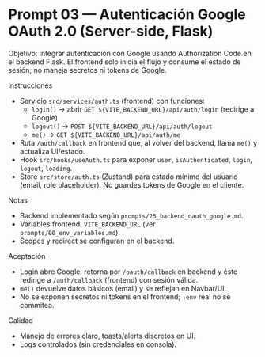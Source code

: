 # Prompt 03 — Autenticación Google OAuth 2.0 (Server-side, Flask)

Objetivo: integrar autenticación con Google usando Authorization Code en el backend Flask. El frontend solo inicia el flujo y consume el estado de sesión; no maneja secretos ni tokens de Google.

Instrucciones
- Servicio `src/services/auth.ts` (frontend) con funciones:
  - `login()` → abrir `GET ${VITE_BACKEND_URL}/api/auth/login` (redirige a Google)
  - `logout()` → `POST ${VITE_BACKEND_URL}/api/auth/logout`
  - `me()` → `GET ${VITE_BACKEND_URL}/api/auth/me`
- Ruta `/auth/callback` en frontend que, al volver del backend, llama `me()` y actualiza UI/estado.
- Hook `src/hooks/useAuth.ts` para exponer `user`, `isAuthenticated`, `login`, `logout`, `loading`.
- Store `src/store/auth.ts` (Zustand) para estado mínimo del usuario (email, role placeholder). No guardes tokens de Google en el cliente.

Notas
- Backend implementado según `prompts/25_backend_oauth_google.md`.
- Variables frontend: `VITE_BACKEND_URL` (ver `prompts/00_env_variables.md`).
- Scopes y redirect se configuran en el backend.

Aceptación
- Login abre Google, retorna por `/oauth/callback` en backend y éste redirige a `/auth/callback` (frontend) con sesión válida.
- `me()` devuelve datos básicos (email) y se reflejan en Navbar/UI.
- No se exponen secretos ni tokens en el frontend; `.env` real no se commitea.

Calidad
- Manejo de errores claro, toasts/alerts discretos en UI.
- Logs controlados (sin credenciales en consola).
